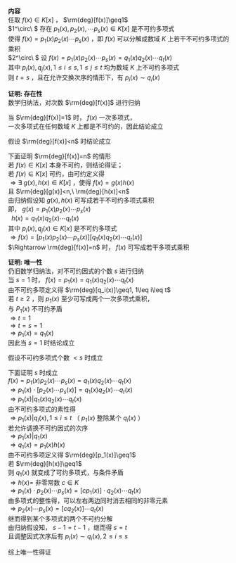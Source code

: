 **内容**  
任取 $f(x)\in K[x]$ ， $\rm{deg}[f(x)]\geq1$   
 $1^\circ\ $ 存在 $p_1(x),p_2(x),\cdots p_s(x)\in K[x]$ 是不可约多项式  
使得 $f(x)=p_1(x)p_2(x)\cdots p_s(x)$ ，即 $f(x)$ 可以分解成数域 $K$ 上若干不可约多项式的乘积  
 $2^\circ\ $ 设 $f(x)=p_1(x)p_2(x)\cdots p_s(x)=q_1(x)q_2(x)\cdots q_t(x)$   
其中 $p_i(x),q_j(x),1\leq i\leq s,1\leq j\leq t$ 均为数域 $K$ 上不可约多项式  
则 $t=s$ ，且在允许交换次序的情形下，有 $p_i(x)\sim q_i(x)$   
  
**证明: 存在性**  
数学归纳法，对次数 $\rm{deg}[f(x)]$ 进行归纳  
  
当 $\rm{deg}[f(x)]=1$ 时， $f(x)$ 一次多项式，  
一次多项式在任何数域 $K$ 上都是不可约的，因此结论成立  
  
假设 $\rm{deg}[f(x)]<n$ 时结论成立  
  
下面证明 $\rm{deg}[f(x)]=n$ 的情形  
若 $f(x)\in K[x]$ 本身不可约，则结论得证；  
若 $f(x)\in K[x]$ 可约，由可约定义得  
 $\Rightarrow\exists\ g(x),h(x)\in K[x]$ ，使得 $f(x)=g(x)h(x)$   
且 $\rm{deg}[g(x)]<n,\ \rm{deg}[h(x)]<n$   
由归纳假设知 $g(x),h(x)$ 可写成若干不可约多项式乘积  
即， $g(x)=p_1(x)p_2(x)\cdots p_s(x)$   
 $\enspace h(x)=q_1(x)q_2(x)\cdots q_t(x)$   
其中 $p_i(x),q_j(x)\in K[x]$ 是不可约多项式  
 $\Rightarrow f(x)=[p_1(x)p_2(x)\cdots p_s(x)][q_1(x)q_2(x)\cdots q_t(x)]$   
 $\Rightarrow \rm{deg}[f(x)]=n$ 时， $f(x)$ 可写成若干多项式乘积  
  
**证明: 唯一性**  
仍旧数学归纳法，对不可约因式的个数 $s$ 进行归纳  
当 $s=1$ 时， $f(x)=p_1(x)=q_1(x)q_2(x)\cdots q_t(x)$   
由不可约多项定义得 $\rm{deg}[q_i(x)]\geq1, 1\leq i\leq t$   
若 $t\geq2$ ，则 $p_1(x)$ 至少可写成两个一次多项式乘积，  
与 $P_1(x)$ 不可约矛盾  
 $\Rightarrow t=1$   
 $\Rightarrow t=s=1$   
 $\Rightarrow p_1(x)=q_1(x)$   
因此当 $s=1$ 时结论成立  
  
假设不可约多项式个数 $<s$ 时成立  
  
下面证明 $s$ 时成立  
 $f(x)=p_1(x)p_2(x)\cdots p_s(x)=q_1(x)q_2(x)\cdots q_t(x)$   
 $\Rightarrow p_1(x)\cdot[p_2(x)\cdots p_s(x)]=q_1(x)q_2(x)\cdots q_t(x)$   
 $\Rightarrow p_1(x)|q_1(x)q_2(x)\cdots q_t(x)$   
由不可约多项式的素性得  
 $\Rightarrow p_1(x)|q_i(x), 1\leq i\leq t$ （ $p_1(x)$ 整除某个 $q_i(x)$ ）  
若允许调换不可约因式的次序  
 $\Rightarrow p_1(x)|q_1(x)$   
 $\Rightarrow q_1(x)=p_1(x)h(x)$   
由不可约多项定义得 $\rm{deg}[p_1(x)]\geq1$   
若 $\rm{deg}[h(x)]\geq1$   
则 $q_1(x)$ 就变成了可约多项式，与条件矛盾  
 $\Rightarrow h(x)=$ 非零常数 $c\in K$   
 $\Rightarrow p_1(x)\cdot p_2(x)\cdots p_s(x)=[cp_1(x)]\cdot q_2(x)\cdots q_t(x)$   
由多项式的整性得，可以左右两边同时消去相同的非零元素  
 $\Rightarrow p_2(x)\cdots p_s(x)=[cq_2(x)]\cdots q_t(x)$   
继而得到某个多项式的两个不可约分解  
由归纳假设知， $s-1=t-1$ ，继而得 $s=t$   
且调整因式次序后有 $p_i(x)\sim q_i(x), 2\leq i\leq s$   
  
综上唯一性得证  
